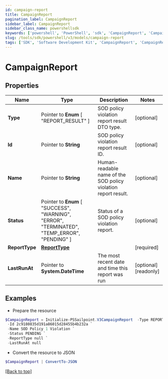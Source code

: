 ```yaml
---
id: campaign-report
title: CampaignReport
pagination_label: CampaignReport
sidebar_label: CampaignReport
sidebar_class_name: powershellsdk
keywords: ['powershell', 'PowerShell', 'sdk', 'CampaignReport', 'CampaignReport'] 
slug: /tools/sdk/powershell/v3/models/campaign-report
tags: ['SDK', 'Software Development Kit', 'CampaignReport', 'CampaignReport']
---
```



# CampaignReport

## Properties

Name | Type | Description | Notes
------------ | ------------- | ------------- | -------------
**Type** |  Pointer to  **Enum** [  "REPORT_RESULT" ] | SOD policy violation report result DTO type. | [optional] 
**Id** |  Pointer to **String** | SOD policy violation report result ID. | [optional] 
**Name** |  Pointer to **String** | Human-readable name of the SOD policy violation report result. | [optional] 
**Status** |  Pointer to  **Enum** [  "SUCCESS",    "WARNING",    "ERROR",    "TERMINATED",    "TEMP_ERROR",    "PENDING" ] | Status of a SOD policy violation report. | [optional] 
**ReportType** |  [**ReportType**](report-type) |  | [required]
**LastRunAt** |  Pointer to **System.DateTime** | The most recent date and time this report was run | [optional] [readonly] 

## Examples

- Prepare the resource
```powershell
$CampaignReport = Initialize-PSSailpoint.V3CampaignReport  -Type REPORT_RESULT `
 -Id 2c9180835d191a86015d28455b4b232a `
 -Name SOD Policy 1 Violation `
 -Status PENDING `
 -ReportType null `
 -LastRunAt null
```

- Convert the resource to JSON
```powershell
$CampaignReport | ConvertTo-JSON
```


[[Back to top]](#) 

